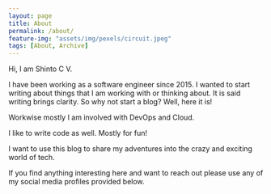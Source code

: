 ```yaml
---
layout: page
title: About
permalink: /about/
feature-img: "assets/img/pexels/circuit.jpeg"
tags: [About, Archive]
---
```


Hi, I am Shinto C V.

I have been working as a software engineer since 2015. I wanted to start writing about things that I am working with or 
thinking about. It is said writing brings clarity. So why not start a blog? Well, here it is!

Workwise mostly I am involved with DevOps and Cloud. 

I like to write code as well. Mostly for fun!

I want to use this blog to share my adventures into the crazy and exciting world of tech.

If you find anything interesting here and want to reach out please use any of my social media profiles provided below.
